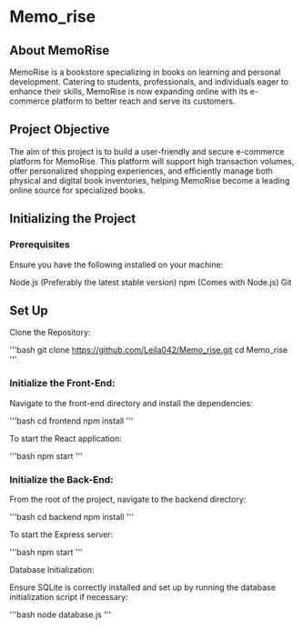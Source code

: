 # Memo_rise

## About MemoRise

MemoRise is a bookstore specializing in books on learning and personal development. Catering to students, professionals, and individuals eager to enhance their skills, MemoRise is now expanding online with its e-commerce platform to better reach and serve its customers.

## Project Objective

The aim of this project is to build a user-friendly and secure e-commerce platform for MemoRise. This platform will support high transaction volumes, offer personalized shopping experiences, and efficiently manage both physical and digital book inventories, helping MemoRise become a leading online source for specialized books.

## Initializing the Project

### Prerequisites
Ensure you have the following installed on your machine:

Node.js (Preferably the latest stable version)
npm (Comes with Node.js)
Git

## Set Up
Clone the Repository:

'''bash
git clone https://github.com/Leila042/Memo_rise.git
cd Memo_rise
'''

### Initialize the Front-End:

Navigate to the front-end directory and install the dependencies:

'''bash
cd frontend
npm install
'''

To start the React application:

'''bash
npm start
'''

### Initialize the Back-End:

From the root of the project, navigate to the backend directory:

'''bash
cd backend
npm install
'''

To start the Express server:

'''bash
npm start
'''

Database Initialization:

Ensure SQLite is correctly installed and set up by running the database initialization script if necessary:

'''bash
node database.js
'''
